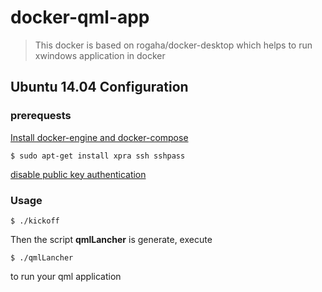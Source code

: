 # docker-qml-app

> This docker is based on rogaha/docker-desktop which helps to run xwindows application in docker

## Ubuntu 14.04 Configuration

### prerequests

[Install docker-engine and
docker-compose](http://sawyerlin.github.io/#/record/2015_11_25_11_35.md)

    $ sudo apt-get install xpra ssh sshpass

[disable public key
authentication](https://docs.oseems.com/general/application/ssh/disable-public-key-authentication)

### Usage

    $ ./kickoff

Then the script **qmlLancher** is generate, execute

    $ ./qmlLancher

to run your qml application
